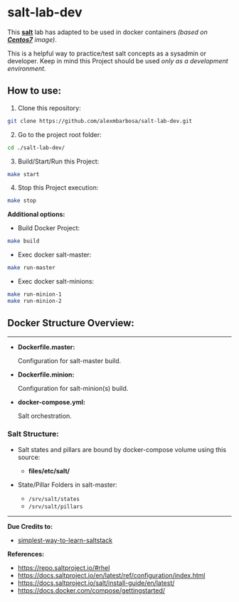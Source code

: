 # salt-lab-dev
This [**salt**](https://docs.saltproject.io/en/getstarted/) lab has adapted to be used in docker containers *(based on [**Centos7**](https://hub.docker.com/_/centos) image)*.

This is a helpful way to practice/test salt concepts as a sysadmin or developer. Keep in mind this Project should be used *only as a development environment*.

## How to use:
1. Clone this repository:
  ```bash
git clone https://github.com/alexmbarbosa/salt-lab-dev.git
  ```
2. Go to the project root folder:
```bash
cd ./salt-lab-dev/
```
3. Build/Start/Run this Project:
```bash
make start
```
4. Stop this Project execution:
```bash
make stop
```
**Additional options:**
  * Build Docker Project:
  ```bash
  make build
  ```
  * Exec docker salt-master:
  ```bash
  make run-master
  ```
  * Exec docker salt-minions:
  ```bash
  make run-minion-1
  make run-minion-2
  ``` 
 
 ## Docker Structure Overview:

---

* **Dockerfile.master:**  

  Configuration for salt-master build.

* **Dockerfile.minion:**

  Configuration for salt-minion(s) build.

* **docker-compose.yml:**

  Salt orchestration.

### Salt Structure:
* Salt states and pillars are bound by docker-compose volume using this source:

  - **files/etc/salt/**

* State/Pillar Folders in salt-master:
  
  * `/srv/salt/states`
  * `/srv/salt/pillars`

---
**Due Credits to:**

* [simplest-way-to-learn-saltstack](https://timlwhite.medium.com/the-simplest-way-to-learn-saltstack-cd9f5edbc967)

**References:**

* https://repo.saltproject.io/#rhel
* https://docs.saltproject.io/en/latest/ref/configuration/index.html
* https://docs.saltproject.io/salt/install-guide/en/latest/
* https://docs.docker.com/compose/gettingstarted/
